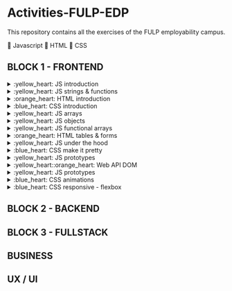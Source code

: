 # Activities-FULP-EDP
This repository contains all the exercises of the FULP employability campus.

:yellow_heart: Javascript :orange_heart: HTML :blue_heart: CSS



## BLOCK 1 - FRONTEND
<details><summary>:yellow_heart: JS introduction</summary>

  ## Exercises
You have 3 iterations to do. Each iteration is within a folder `iterations` that contains two files: `index.html` and `script.js`.

The HTML file simply loads the JavaScript file where you will code your solution code.
```html
<!DOCTYPE html>
<html>
  <body>
    <script src="script.js"></script>
  </body>
</html>
```

Your `script.js` Javascript file contains a sample code that you will have to modify. It showcases the use of the [prompt](https://developer.mozilla.org/en-US/docs/Web/API/Window/prompt) method, that allows you to read a value from a window.
```js
// Your Solution code goes here

var test = window.prompt("type something here")
console.log(test)
```

To test that it works, click on the Live Server button that is located on the bottom-right corner of VSCode:

And then open your [Google Chrome Developer Tools](https://developers.google.com/web/tools/chrome-devtools/) to see the `console.log` output.

Try it out and when you have checked that it works, you can delete the provided code in `script.js`

--- 


#### Iteration 1: Basic Input/Output & Conditionals

1. Create a prompt that asks for the name of a driver and stores it into a variable `driver`.
1. Create a prompt that asks for the name of a pilot and stores it into a variable `pilot`.
1. Print `The driver's name is XXXX`
1. Print `The pilot's name is YYYY`
1. Depending on which name is longer (where `XX` refers to the number of characters), print:
  - `The Driver has the longest name, it has XX characters` or
  - `Yo, Pilot got the longest name, it has XX characters` or
  - `Wow, you both got equally long names, XX characters!`

--- 

#### Iteration 2: String Loops
1. Print all the characters of the driver's name, separated by a space.
```
"m i c h a e l"
```

2. Print all the characters of the driver's name, separated by a dash and ending with an exclamation mark!
```
"m-i-c-h-a-e-l!"
```

3. Print all the characters of the pilot's name, in reverse order and [UpperCase](https://developer.mozilla.org/en-US/docs/Web/JavaScript/Reference/Global_Objects/String/toUpperCase)
```
"L E A H C I M"
```

--- 

#### Iteration 3: Number Conditionals & Loops

1. Write a loop that will print all the numbers from 1-20
1. Write a loop that will print all ODD the numbers smaller than 128 that are divisible by 3, but not divisible by 5.
1. Write a loop that will write all the [powers of 2](https://www.varsitytutors.com/hotmath/hotmath_help/topics/exponent-tables-and-patterns) from 2^1 (2) to 2^10 (1024)
```
2 ^ 1 = 2
2 ^ 2 = 4
...
2 ^ 10 = 1024
```

--- 

#### Iteration 4: Bonus Time!
Go to [lorem ipsum generator](https://loremipsum.io) and:

1. Generate 3 paragraphs. Store the text in a `lorem` variable
1. Make your program count the number of words in the `lorem`
1. Make your program count the number of times the Latin word `et` appears in `lorem`

--- 
</details>



<details><summary>:yellow_heart: JS strings & functions</summary>

  ### Starter code
  
You have to solve the different problems in the starter-code/index.js file. This Javascript file is included in the starter-code/index.html.
To test that it works, click on the Live Server button that is located on the bottom-right corner of VSCode:
After you open it, you can open the Chrome Developer Tools and see the console.log of your exercises.

### RULES
All your functions have to be pure

--- 

### Iteration 1

Create the following functions:

#### 1.1 **removeFirstAndLastChar(string)**

This function has to remove the first and last characters of a string. 

You're given one parameter, the original string. 

In case your parameter has less than two characters return empty string.

#### 1.2 **moreNerdy(string)** 

This function has to make your strings more nerdy: Replace all:
  - `'a'` or `'A'` with `4`
  - `'e'` or `'E'` with `3`.
  - `'l'` with `1`. 
  
```js
e.g. "Fundamentals" --> "Fund4m3nt41s"
``` 

#### 1.3/ **noVowels(string)**. 

This function has to remove all the lowercase and uppercase vowels in a given string.

```js
e.g. shortcut("reboot") // --> rbt
e.g. shortcut("HELLO") // --> HLL
``` 

---

### Iteration 2 - Nickname Generator

Write a function, nicknameGenerator that takes a string name as an argument and returns the first 3 or 4 letters as a nickname.

If the 3rd letter is a consonant, return the first 3 letters.

```js
nickname("Robert") //=> "Rob"
nickname("Kimberly") //=> "Kim"
nickname("Samantha") //=> "Sam"
```

If the 3rd letter is a vowel, return the first 4 letters.

```js
nickname("Jeannie") //=> "Jean"
nickname("Douglas") //=> "Doug"
nickname("Gregory") //=> "Greg"
```

If the string is less than 4 characters, return `"Error: Name too short"`.

--- 

### Iteration 3 - High and low

In this little assignment you are given a string of space separated numbers (including negative numbers), and have to return the highest and lowest number.

Example:
```js
highAndLow("1 2 3 4 5");  // return "5 1"
highAndLow("1 2 -3 4 5"); // return "5 -3"
highAndLow("1 9 3 4 -5"); // return "9 -5"
```

Notes:
Output string must be two numbers separated by a single space, and highest number is first.

--- 

### Iteration 4 - Reverse it

You need to write a function that reverses the words in a given string.

As the input may have trailing spaces, you will also need to ignore unneccesary whitespace.

```js
reverse('Hello World') == 'World Hello'
reverse('Hi    There.') == 'There. Hi'
```

--- 

### Bonus

If you have functions with more than 3 lines, rewrite the code so that your functions will be maximum 3 lines.

Divide the problem into smaller problems by using functions and conquer the world :) 

--- 
</details>

<details><summary>:orange_heart: HTML introduction</summary>
 
  ## Exercise

### Starter code

We've given you the HTML/CSS needed to get going in the [starter-code](starter-code) folder. You already have all the CSS to solve the exercise but you need to pay attention to the HTML structure carefully!

The end result should be something similar to:

![](https://github.com/rebootacademy-labs/LAB-105-HTML-introduction/blob/main/lab-html_introduction_solution.png)

#### Head
- Add a page title: `Wikipedia - Web Developer`
- Add a link to the stylesheet `styles.css`

#### Header
- Add an image with source `https://upload.wikimedia.org/wikipedia/commons/thumb/8/80/Wikipedia-logo-v2.svg/2244px-Wikipedia-logo-v2.svg.png`
- Add a heading (h1) with the text `Web developer` and a link to `https://en.wikipedia.org/wiki/Web_developer`
- Add a div (with class `copy`) and the text: `From Wikipedia, the free encyclopedia`

#### Section / intro

- Add a parragraph with the content:
```
A web developer is a programmer who specializes in, or is specifically engaged in, the development of World Wide Web applications using a client–server model. The applications typically use HTML, CSS and JavaScript in the client, PHP, ASP.NET (C#) or Java in the server, and http for communications between client and server. A web content management system is often used to develop and maintain web applications.
```
#### Aside: Table of Contents

- Title (h3): `Contents`
- Ordered list with:
  - Link to `#section1` with the text: `Nature of employment`
  - Link to `#section2` with the text: `Type of work performed`
  - Link to `#section3` with the text: `Educational and licensure requiremeli>`
  - Link to `#section4` with the text: `See also`
  - Link to `#section5` with the text: `References`
  - Link to `#section6` with the text: `External links`

#### Section1
- Title (h2): `Nature of employment`
- Parragraph with the text:
```
Web developers are found working in various types of organizations, including large corporations and governments, small and medium-sized companies, or alone as freelancers. Some web developers work for one organization as a permanent full-time employee, while others may work as independent consultants, or as contractors for an agency or at home personal use. Web developers typically handle both server-side and front-end logic. This usually involves implementing all the visual elements that users see and use in the web applications or use, as well as all the web services that are necessary to power the usage of there developing work. Salaries vary depending on the type of development work, location, and level of seniority.
```

#### Section2
- Title (h2): `Type of work performed`

```
May specialize in one or more of these tiers - or may take a more interdisciplinary role. A web developer is usually classified as a Front-end web development or a Back-End Web Developer. For example, in a two-person team, one developer may focus on the technologies sent to the client such as HTML, JavaScript, CSS, ReactJs or AngularJS and on the server-side frameworks (such as Perl, Python, Ruby, PHP, Java, ASP, ASP.NET, Node.js) used to deliver content and scripts to the client. Meanwhile, the other developer might focus on the interaction between server-side frameworks, the webserver, and a database system. Further, depending on the size of their organization, the aforementioned developers might work closely with a content creator/copywriter, marketing adviser, user experience designer, web designer, web producer, project manager, software architect, or database administrator - or they may be responsible for such tasks as web design and project management themselves.
```

#### Section3
- Title (h2): `Educational and licensure requirements`
- Parragraph with the text:
```
There are no formal educational or licensure requirements to become a web developer. However, many colleges and trade schools offer coursework in web development. There are also many tutorials and articles, which teach web development, freely available on the web - for example Basic JavaScript
```
- Parragraph with the text:
```
Even though there are no formal educational requirements, dealing with web developing projects requires those who wish to be referred to as web developers to have advanced knowledge/skills in:
```
- Unordered list with:
  - `HTML/XHTML, CSS, JavaScript and jQuery.`
  - `Server/client side architecture like all or some of the above mentioned.`
  - `Programming/Coding/Scripting in one of the many server-side languages or frameworks (e.g., Perl, Python, Ruby, PHP, Go, CFML - ColdFusion, Java, ASP, ASP.NET, Node.js)`
  - `Ability to utilize a database`
  - `Creating single page application with use of front-end tools such as EmberJS,[1] ReactJS[2] or VueJS[3]`

#### Section4
- Title (h2): `See also`
- Unordered list with:
  - `Website design`
  - `Web development`
  - `Web engineering`
  - `Software developer`

#### Section5
- Title (h2): `References`
- Ordered list with citations:
  - Link to `https://emberjs.com/` with the text: `EmberJS website`, followed by the text `EmberJS` emphasized.
  - Link to `https://facebook.github.io/react/` with the text: `ReactJS website`, followed by the text `ReactJS` emphasized.
  - Link to `https://vuejs.org` with the text: `VueJS website`, followed by the text `VueJS` emphasized.

#### Section6
- Title (h2): `External links`
- Ordered list with citations:
  - The US Department of Labor's description of Web Developers
  - World Wide Web Consortium (W3C)


#### Footer
- Image with source `https://upload.wikimedia.org/wikipedia/commons/thumb/9/91/Wikiversity-logo.svg/80px-Wikiversity-logo.svg.png`
- Parragraphs with:
```
This page was last edited on 28 August 2019, at 04:59 (UTC).
```
```
Text is available under the Creative Commons Attribution-ShareAlike License; additional terms may apply. By using this site, you agree to the Terms of Use and Privacy Policy. Wikipedia® is a registered trademark of the Wikimedia Foundation, Inc., a non-profit organization.
```
#### Bonus
- Using `id="IdName"` Add links to the last element of Section 3. ie: `EmberJS,[1]` to the correspondent citations in Section 5.

---
</details>

<details><summary>:blue_heart: CSS introduction</summary>
  
  ## Starter code

You will be working in the `apple-pie-starter-code` folder. The starter-code contains all the files, images, and text content needed to create the page. The text is in the `index.html`, and a css file is created in `main.css`.

## Deliverable

Please find a screenshot of the expected results below:



## Bonus

If you feel you need more practice, in the `starter-code` you will find `extra-french-soup` folder. There you will find `expected-result.md` file where you can see what is expected from you to build. This folder has the same structure as the the `apple-pie` one so follow the same steps.

---
</details>

<details><summary>:yellow_heart: JS arrays</summary>

  ## Starter code

You have to solve the different problems in the `starter-code/index.js` file. This Javascript file is included in the `starter-code/index.html`. 

You can easily open the HTML in Chrome, by typing in your terminal:
 
To test that it works, click on the Live Server button that is located on the bottom-right corner of VSCode:

After you open it, you can open the `Chrome Developer Tools` and see the `console.log`  of your exercises.


## **RULES**

 - All your functions have to be [pure](https://medium.com/javascript-scene/master-the-javascript-interview-what-is-a-pure-function-d1c076bec976)
 - No more than 10 lines per function


---
## Iteration 1

Create the following functions:

### 1.1/ **sumPositiveNumbers(array)**

You get an array of numbers, return the sum of all of the positives ones.

```js
  E.g. [1,-4,7,12] => 1 + 7 + 12 = 20
```


### 1.2/ **countThatSheep(array)** 

Consider an array of sheep where some sheep may be missing from their place. We need a function that counts the number of sheep present in the one-dimensional array (true means present).

For example,

```js
[true,  true,  true,  false, true,  true,  true,  true , true,  false, true,  false]
```
The correct answer would be 9.

**Note:** Not count truthy values, only `true` values :) 

### 1.3/ **countThatSheepV2(array)** 

Consider an array of sheep where some sheep may be missing from their place. We need a function that counts the number of sheep present in the **two-dimensional** array (true means present).

For example,

```js
[
  [true,  true,  true,  false, true],
  [true,  false,  true,  false, true],
  [true,  false,  true,  false, true],
]
```
The correct answer would be 10.

**Note:** Not count truthy values, only `true` values :) 

### 1.4/ **toReverse(string)**. 

You get a string with a representation of numbers and you have to return an array with the values in reversed order
Example:
``` 
348597 => [7,9,5,8,4,3]
```

---

## Iteration 2 - Count until i want


Create a function with two arguments `countBy(x, n)` that will return an array of length (n) with multiples of (x).

Check that the given number and the number of times to count are positive numbers greater than 0.

Return the results as an array.

Examples:
```js 
countBy(1,10) === [1,2,3,4,5,6,7,8,9,10]
countBy(2,5) === [2,4,6,8,10]
```

--- 

## Iteration 3 - Shorter first


Write a function that takes an array of strings as an argument and returns a sorted array containing the same strings, ordered from shortest to longest.

For example, if this array was passed as an argument:
```js
["Telescopes", "Glasses", "Eyes", "Monocles"]
```
Your function would return the following array:
```js
["Eyes", "Glasses", "Monocles", "Telescopes"]
```
All of the strings in the array passed to your function will be different lengths, so you will not have to decide how to order multiple strings of the same length.

--- 

## Bonus

**Extra exercise**

You have to implement the `difference function`, which compares two arrays and return the values not included in both arrays.

```js
array_diff([1,2],[1]) == [2]
```
If a value is present in b, all of its occurrences must not included in the result:
```js
array_diff([1,2,2,2,3],[2]) == [1,3]
```

**One more**

You have to implement the `snail function`, which receives a `n x n` array and returns the array elements arranged from outermost elements to the middle element, traveling clockwise.
```js
array = [[1,2,3], [4,5,6], [7,8,9]]
snail(array) == [1,2,3,6,9,8,7,4,5]
```

For better clarity, this is the path you need to follow: 
![](./snail.png)

NOTE: The idea is not sort the elements from the lowest value to the highest; the idea is to traverse the 2-d array in a clockwise snailshell pattern.
NOTE 2: The 0x0 (empty matrix) is represented as en empty array inside an array [[]].

</details>

<details><summary>:yellow_heart: JS objects</summary>
  dsjhfkjah
</details>

<details><summary>:yellow_heart: JS functional arrays</summary>
  dsjhfkjah
</details>

<details><summary>:orange_heart: HTML tables & forms</summary>
  dsjhfkjah
</details>

<details><summary>:yellow_heart: JS under the hood</summary>
  dsjhfkjah
</details>

<details><summary>:blue_heart: CSS make it pretty</summary>
  dsjhfkjah
</details>

<details><summary>:yellow_heart: JS prototypes</summary>
  dsjhfkjah
</details>

<details><summary>:yellow_heart::orange_heart: Web API DOM</summary>
  dsjhfkjah
</details>

<details><summary>:yellow_heart: JS prototypes</summary>
  dsjhfkjah
</details>

<details><summary>:blue_heart: CSS animations</summary>
  dsjhfkjah
</details>

<details><summary>:blue_heart: CSS responsive - flexbox</summary>
  dsjhfkjah
</details>

## BLOCK 2 - BACKEND
## BLOCK 3 - FULLSTACK
## BUSINESS
## UX / UI
